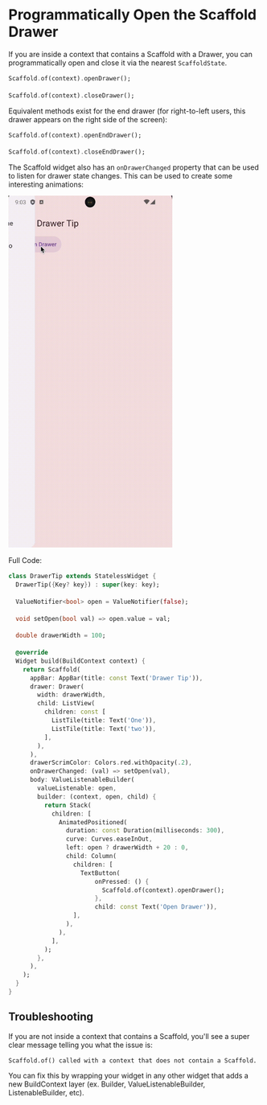 # Programmatically Open the Scaffold Drawer
If you are inside a context that contains a Scaffold with a Drawer, you can programmatically open and close it via the nearest `ScaffoldState`.
```dart
Scaffold.of(context).openDrawer();

Scaffold.of(context).closeDrawer();
```
Equivalent methods exist for the end drawer (for right-to-left users, this drawer appears on the right side of the screen):
```dart
Scaffold.of(context).openEndDrawer();

Scaffold.of(context).closeEndDrawer();
```

The Scaffold widget also has an `onDrawerChanged` property that can be used to listen for drawer state changes. This can be used to create some interesting animations:

<img src="drawer.gif"  height="700"/>

Full Code:

```dart
class DrawerTip extends StatelessWidget {
  DrawerTip({Key? key}) : super(key: key);

  ValueNotifier<bool> open = ValueNotifier(false);

  void setOpen(bool val) => open.value = val;

  double drawerWidth = 100;

  @override
  Widget build(BuildContext context) {
    return Scaffold(
      appBar: AppBar(title: const Text('Drawer Tip')),
      drawer: Drawer(
        width: drawerWidth,
        child: ListView(
          children: const [
            ListTile(title: Text('One')),
            ListTile(title: Text('two')),
          ],
        ),
      ),
      drawerScrimColor: Colors.red.withOpacity(.2),
      onDrawerChanged: (val) => setOpen(val),
      body: ValueListenableBuilder(
        valueListenable: open,
        builder: (context, open, child) {
          return Stack(
            children: [
              AnimatedPositioned(
                duration: const Duration(milliseconds: 300),
                curve: Curves.easeInOut,
                left: open ? drawerWidth + 20 : 0,
                child: Column(
                  children: [
                    TextButton(
                        onPressed: () {
                          Scaffold.of(context).openDrawer();
                        },
                        child: const Text('Open Drawer')),
                  ],
                ),
              ),
            ],
          );
        },
      ),
    );
  }
}
```

## Troubleshooting
If you are not inside a context that contains a Scaffold, you'll see a super clear message telling you what the issue is:
```agsl
Scaffold.of() called with a context that does not contain a Scaffold.
```
You can fix this by wrapping your widget in any other widget that adds a new BuildContext layer (ex. Builder, ValueListenableBuilder, ListenableBuilder, etc).